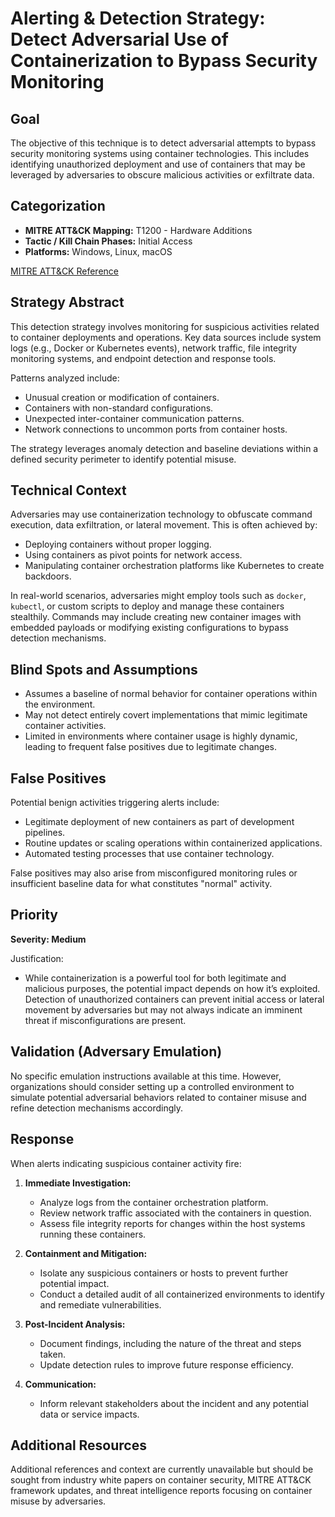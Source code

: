 # Alerting & Detection Strategy: Detect Adversarial Use of Containerization to Bypass Security Monitoring

## Goal
The objective of this technique is to detect adversarial attempts to bypass security monitoring systems using container technologies. This includes identifying unauthorized deployment and use of containers that may be leveraged by adversaries to obscure malicious activities or exfiltrate data.

## Categorization
- **MITRE ATT&CK Mapping:** T1200 - Hardware Additions
- **Tactic / Kill Chain Phases:** Initial Access
- **Platforms:** Windows, Linux, macOS

[MITRE ATT&CK Reference](https://attack.mitre.org/techniques/T1200)

## Strategy Abstract
This detection strategy involves monitoring for suspicious activities related to container deployments and operations. Key data sources include system logs (e.g., Docker or Kubernetes events), network traffic, file integrity monitoring systems, and endpoint detection and response tools.

Patterns analyzed include:
- Unusual creation or modification of containers.
- Containers with non-standard configurations.
- Unexpected inter-container communication patterns.
- Network connections to uncommon ports from container hosts.

The strategy leverages anomaly detection and baseline deviations within a defined security perimeter to identify potential misuse.

## Technical Context
Adversaries may use containerization technology to obfuscate command execution, data exfiltration, or lateral movement. This is often achieved by:
- Deploying containers without proper logging.
- Using containers as pivot points for network access.
- Manipulating container orchestration platforms like Kubernetes to create backdoors.

In real-world scenarios, adversaries might employ tools such as `docker`, `kubectl`, or custom scripts to deploy and manage these containers stealthily. Commands may include creating new container images with embedded payloads or modifying existing configurations to bypass detection mechanisms.

## Blind Spots and Assumptions
- Assumes a baseline of normal behavior for container operations within the environment.
- May not detect entirely covert implementations that mimic legitimate container activities.
- Limited in environments where container usage is highly dynamic, leading to frequent false positives due to legitimate changes.
  
## False Positives
Potential benign activities triggering alerts include:
- Legitimate deployment of new containers as part of development pipelines.
- Routine updates or scaling operations within containerized applications.
- Automated testing processes that use container technology.

False positives may also arise from misconfigured monitoring rules or insufficient baseline data for what constitutes "normal" activity.

## Priority
**Severity: Medium**

Justification:
- While containerization is a powerful tool for both legitimate and malicious purposes, the potential impact depends on how it’s exploited. Detection of unauthorized containers can prevent initial access or lateral movement by adversaries but may not always indicate an imminent threat if misconfigurations are present.

## Validation (Adversary Emulation)
No specific emulation instructions available at this time. However, organizations should consider setting up a controlled environment to simulate potential adversarial behaviors related to container misuse and refine detection mechanisms accordingly.

## Response
When alerts indicating suspicious container activity fire:
1. **Immediate Investigation:**
   - Analyze logs from the container orchestration platform.
   - Review network traffic associated with the containers in question.
   - Assess file integrity reports for changes within the host systems running these containers.

2. **Containment and Mitigation:**
   - Isolate any suspicious containers or hosts to prevent further potential impact.
   - Conduct a detailed audit of all containerized environments to identify and remediate vulnerabilities.

3. **Post-Incident Analysis:**
   - Document findings, including the nature of the threat and steps taken.
   - Update detection rules to improve future response efficiency.

4. **Communication:**
   - Inform relevant stakeholders about the incident and any potential data or service impacts.

## Additional Resources
Additional references and context are currently unavailable but should be sought from industry white papers on container security, MITRE ATT&CK framework updates, and threat intelligence reports focusing on container misuse by adversaries.